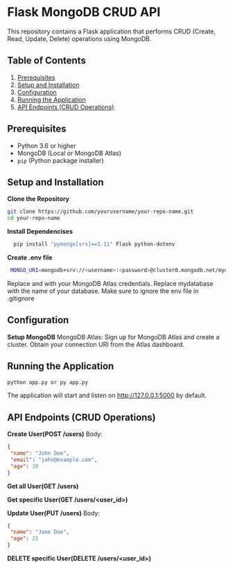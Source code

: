 # Flask MongoDB CRUD API

This repository contains a Flask application that performs CRUD (Create, Read, Update, Delete) operations using MongoDB.

## Table of Contents

1. [Prerequisites](#prerequisites)
2. [Setup and Installation](#setup-and-installation)
3. [Configuration](#configuration)
4. [Running the Application](#running-the-application)
5. [API Endpoints (CRUD Operations)](#api-endpoints)

## Prerequisites

- Python 3.6 or higher
- MongoDB (Local or MongoDB Atlas)
- `pip` (Python package installer)

## Setup and Installation

  **Clone the Repository**

   ```bash
   git clone https://github.com/yourusername/your-repo-name.git
   cd your-repo-name
   ```

  **Install Dependencises**
  ```bash
    pip install "pymongo[srv]==3.11" Flask python-dotenv
   ```

  **Create .env file**
  ```bash
   MONGO_URI=mongodb+srv://<username>:<password>@cluster0.mongodb.net/mydatabase?retryWrites=true&w=majority
   ```
  Replace <username> and <password> with your MongoDB Atlas credentials.
  Replace mydatabase with the name of your database.
  Make sure to ignore the env file in .gitignore

## Configuration

  **Setup MongoDB**
  MongoDB Atlas: Sign up for MongoDB Atlas and create a cluster. Obtain your connection URI from the Atlas dashboard.

## Running the Application

   ```bash
   python app.py or py app.py
   ```
  The application will start and listen on http://127.0.0.1:5000 by default.

## API Endpoints (CRUD Operations)

   **Create User(POST /users)**
   Body:
   ```json
   {
    "name": "John Doe",
    "email": "john@example.com",
    "age": 30
  }
   ```

   **Get all User(GET /users)**
   
   **Get specific User(GET /users/<user_id>)**
    
   **Update User(PUT /users)**
   Body:
   ```json
   {
    "name": "Jane Doe",
    "age": 25
  }
   ```

  **DELETE specific User(DELETE /users/<user_id>)**


  



